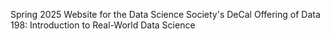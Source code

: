 Spring 2025 Website for the Data Science Society's DeCal Offering of Data 198: Introduction to Real-World Data Science
